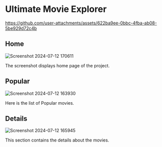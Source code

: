 # Ultimate Movie Explorer

https://github.com/user-attachments/assets/622ba9ee-0bbc-4fba-ab08-5be929d72c4b

## Home

![Screenshot 2024-07-12 170611](https://github.com/user-attachments/assets/f3a68c29-877d-4289-b850-6f7568d1fc00)

The screenshot displays home page of the project.

## Popular

![Screenshot 2024-07-12 163930](https://github.com/user-attachments/assets/0b10879d-e526-47d1-8f1a-2dba47751230)

Here is the list of Popular movies.

## Details

![Screenshot 2024-07-12 165945](https://github.com/user-attachments/assets/d05add22-e570-45d6-bb19-d76a7d33475b)

This section contains the details about the movies.
